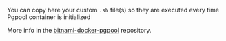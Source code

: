 You can copy here your custom `.sh` file(s) so they are executed every time Pgpool container is initialized

More info in the [bitnami-docker-pgpool](https://github.com/bitnami/bitnami-docker-postgresql-repmgr#initializing-with-custom-scripts) repository.
